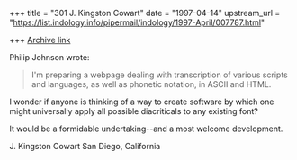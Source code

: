 +++
title = "301 J. Kingston Cowart"
date = "1997-04-14"
upstream_url = "https://list.indology.info/pipermail/indology/1997-April/007787.html"

+++
[Archive link](https://list.indology.info/pipermail/indology/1997-April/007787.html)

Philip Johnson wrote:


>I'm preparing a webpage dealing with transcription of various scripts and
>languages, as well as phonetic notation, in ASCII and HTML.

I wonder if anyone is thinking of a way to create software by which one
might universally apply all possible diacriticals to any existing font?

It would be a formidable undertaking--and a most welcome development. 

J. Kingston Cowart
San Diego, California  




